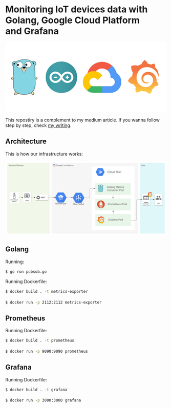 # Monitoring IoT devices data with Golang, Google Cloud Platform and Grafana

![cover](images/cover.png)

This repostiry is a complement to my medium article. If you wanna follow step by step, check [my writing](medium.com).

## Architecture

This is how our infrastructure works:

![architecture](images/GCP.png)

## Golang

Running:

```bash
$ go run pubsub.go
```

Running Dockerfile:

```bash
$ docker build . -t metrics-exporter

$ docker run -p 2112:2112 metrics-exporter
```

## Prometheus

Running Dockerfile:

```bash
$ docker build . -t prometheus

$ docker run -p 9090:9090 prometheus
```

## Grafana

Running Dockerfile:

```bash
$ docker build . -t grafana

$ docker run -p 3000:3000 grafana
```

